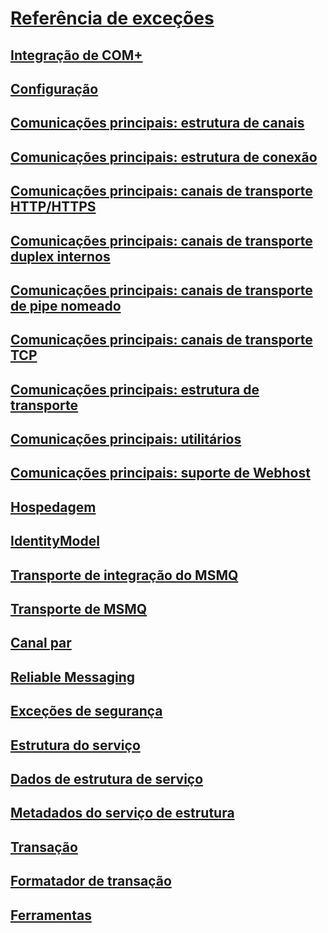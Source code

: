 # [Referência de exceções](index.md)
## [Integração de COM+](com-integration.md)
## [Configuração](configuration.md)
## [Comunicações principais: estrutura de canais](core-communications-channel-framework.md)
## [Comunicações principais: estrutura de conexão](core-communications-connection-framework.md)
## [Comunicações principais: canais de transporte HTTP/HTTPS](core-communications-http-https-transport-channels.md)
## [Comunicações principais: canais de transporte duplex internos](core-communications-internal-duplex-transport-channels.md)
## [Comunicações principais: canais de transporte de pipe nomeado](core-communications-named-pipe-transport-channels.md)
## [Comunicações principais: canais de transporte TCP](core-communications-tcp-transport-channels.md)
## [Comunicações principais: estrutura de transporte](core-communications-transport-framework.md)
## [Comunicações principais: utilitários](core-communications-utilities.md)
## [Comunicações principais: suporte de Webhost](core-communications-webhost-support.md)
## [Hospedagem](hosting-exceptions.md)
## [IdentityModel](identitymodel-exceptions.md)
## [Transporte de integração do MSMQ](msmq-integration-transport.md)
## [Transporte de MSMQ](msmq-transport.md)
## [Canal par](peer-channel.md)
## [Reliable Messaging](reliable-messaging.md)
## [Exceções de segurança](security-exceptions.md)
## [Estrutura do serviço](service-framework.md)
## [Dados de estrutura de serviço](service-framework-data.md)
## [Metadados do serviço de estrutura](service-framework-metadata.md)
## [Transação](transaction-exceptions.md)
## [Formatador de transação](transaction-formatter.md)
## [Ferramentas](tools.md)
